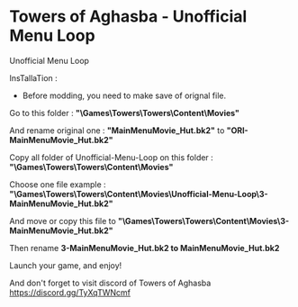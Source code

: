 # Towers of Aghasba - Unofficial Menu Loop

Unofficial Menu Loop

InsTallaTion :

- Before modding, you need to make save of orignal file.

Go to this folder : <b>"\Games\Towers\Towers\Content\Movies"</b>

And rename original one : <b>"MainMenuMovie_Hut.bk2"</b> to <b>"ORI-MainMenuMovie_Hut.bk2"</b>

Copy all folder of Unofficial-Menu-Loop on this folder : <b>"\Games\Towers\Towers\Content\Movies"</b>

Choose one file
example : <b>"\Games\Towers\Towers\Content\Movies\Unofficial-Menu-Loop\3-MainMenuMovie_Hut.bk2"</b>

And move or copy this file to <b>"\Games\Towers\Towers\Content\Movies\3-MainMenuMovie_Hut.bk2"</b>

Then rename <b>3-MainMenuMovie_Hut.bk2 to MainMenuMovie_Hut.bk2</b>

Launch your game, and enjoy!

And don't forget to visit discord of Towers of Aghasba
https://discord.gg/TyXqTWNcmf
